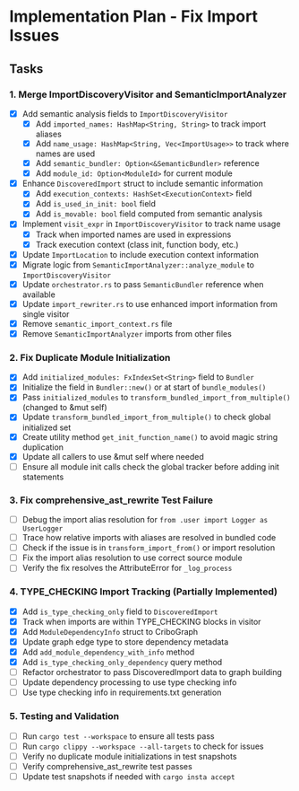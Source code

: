 # Implementation Plan - Fix Import Issues

## Tasks

### 1. Merge ImportDiscoveryVisitor and SemanticImportAnalyzer

- [x] Add semantic analysis fields to `ImportDiscoveryVisitor`
  - [x] Add `imported_names: HashMap<String, String>` to track import aliases
  - [x] Add `name_usage: HashMap<String, Vec<ImportUsage>>` to track where names are used
  - [x] Add `semantic_bundler: Option<&SemanticBundler>` reference
  - [x] Add `module_id: Option<ModuleId>` for current module
- [x] Enhance `DiscoveredImport` struct to include semantic information
  - [x] Add `execution_contexts: HashSet<ExecutionContext>` field
  - [x] Add `is_used_in_init: bool` field
  - [x] Add `is_movable: bool` field computed from semantic analysis
- [x] Implement `visit_expr` in `ImportDiscoveryVisitor` to track name usage
  - [x] Track when imported names are used in expressions
  - [x] Track execution context (class init, function body, etc.)
- [x] Update `ImportLocation` to include execution context information
- [x] Migrate logic from `SemanticImportAnalyzer::analyze_module` to `ImportDiscoveryVisitor`
- [x] Update `orchestrator.rs` to pass `SemanticBundler` reference when available
- [x] Update `import_rewriter.rs` to use enhanced import information from single visitor
- [x] Remove `semantic_import_context.rs` file
- [x] Remove `SemanticImportAnalyzer` imports from other files

### 2. Fix Duplicate Module Initialization

- [x] Add `initialized_modules: FxIndexSet<String>` field to `Bundler`
- [x] Initialize the field in `Bundler::new()` or at start of `bundle_modules()`
- [x] Pass `initialized_modules` to `transform_bundled_import_from_multiple()` (changed to &mut self)
- [x] Update `transform_bundled_import_from_multiple()` to check global initialized set
- [x] Create utility method `get_init_function_name()` to avoid magic string duplication
- [x] Update all callers to use &mut self where needed
- [ ] Ensure all module init calls check the global tracker before adding init statements

### 3. Fix comprehensive_ast_rewrite Test Failure

- [ ] Debug the import alias resolution for `from .user import Logger as UserLogger`
- [ ] Trace how relative imports with aliases are resolved in bundled code
- [ ] Check if the issue is in `transform_import_from()` or import resolution
- [ ] Fix the import alias resolution to use correct source module
- [ ] Verify the fix resolves the AttributeError for `_log_process`

### 4. TYPE_CHECKING Import Tracking (Partially Implemented)

- [x] Add `is_type_checking_only` field to `DiscoveredImport`
- [x] Track when imports are within TYPE_CHECKING blocks in visitor
- [x] Add `ModuleDependencyInfo` struct to CriboGraph
- [x] Update graph edge type to store dependency metadata
- [x] Add `add_module_dependency_with_info` method
- [x] Add `is_type_checking_only_dependency` query method
- [ ] Refactor orchestrator to pass DiscoveredImport data to graph building
- [ ] Update dependency processing to use type checking info
- [ ] Use type checking info in requirements.txt generation

### 5. Testing and Validation

- [ ] Run `cargo test --workspace` to ensure all tests pass
- [ ] Run `cargo clippy --workspace --all-targets` to check for issues
- [ ] Verify no duplicate module initializations in test snapshots
- [ ] Verify comprehensive_ast_rewrite test passes
- [ ] Update test snapshots if needed with `cargo insta accept`
